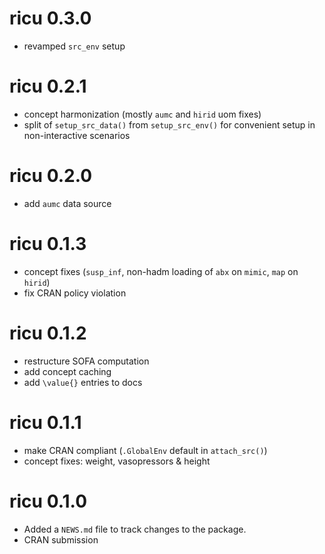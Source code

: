 # ricu 0.3.0

* revamped `src_env` setup

# ricu 0.2.1

* concept harmonization (mostly `aumc` and `hirid` uom fixes)
* split of `setup_src_data()` from `setup_src_env()` for convenient setup in
  non-interactive scenarios

# ricu 0.2.0

* add `aumc` data source

# ricu 0.1.3

* concept fixes (`susp_inf`, non-hadm loading of `abx` on `mimic`, `map` on
  `hirid`)
* fix CRAN policy violation

# ricu 0.1.2

* restructure SOFA computation
* add concept caching
* add `\value{}` entries to docs

# ricu 0.1.1

* make CRAN compliant (`.GlobalEnv` default in `attach_src()`)
* concept fixes: weight, vasopressors & height

# ricu 0.1.0

* Added a `NEWS.md` file to track changes to the package.
* CRAN submission
